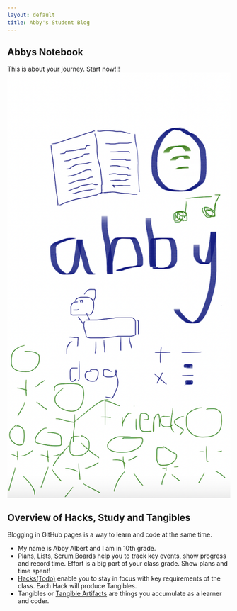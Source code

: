 ```yaml
---
layout: default
title: Abby's Student Blog
--- 
```



## Abbys Notebook
This is about your journey. Start now!!!
![Alt text](image.png)
## Overview of Hacks, Study and Tangibles
Blogging in GitHub pages is a way to learn and code at the same time. 

- My name is Abby Albert and I am in 10th grade. 
- Plans, Lists, [Scrum Boards](https://clickup.com/blog/scrum-board/) help you to track key events, show progress and record time.  Effort is a big part of your class grade.  Show plans and time spent!
- [Hacks(Todo)](https://levelup.gitconnected.com/six-ultimate-daily-hacks-for-every-programmer-60f5f10feae) enable you to stay in focus with key requirements of the class.  Each Hack will produce Tangibles.
- Tangibles or [Tangible Artifacts](https://en.wikipedia.org/wiki/Artifact_(software_development)) are things you accumulate as a learner and coder. 


